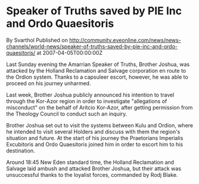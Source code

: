 # Speaker of Truths saved by PIE Inc and Ordo Quaesitoris
By Svarthol
Published on http://community.eveonline.com/news/news-channels/world-news/speaker-of-truths-saved-by-pie-inc-and-ordo-quaesitoris/ at 2007-04-05T00:00:00Z

Last Sunday evening the Amarrian Speaker of Truths, Brother Joshua, was attacked by the Holland Reclamation and Salvage corporation en route to the Ordion system. Thanks to a capsuleer escort, however, he was able to proceed on his journey unharmed.

Last week, Brother Joshua publicly announced his intention to travel through the Kor-Azor region in order to investigate "allegations of misconduct" on the behalf of Aritcio Kor-Azor, after getting permission from the Theology Council to conduct such an inquiry.

Brother Joshua set out to visit the systems between Kulu and Ordion, where he intended to visit several Holders and discuss with them the region's situation and future. At the start of his journey the Praetorians Imperialis Excubitoris and Ordo Quaesitoris joined him in order to escort him to his destination.

Around 18:45 New Eden standard time, the Holland Reclamation and Salvage laid ambush and attacked Brother Joshua, but their attack was unsuccessful thanks to the loyalist forces, commanded by Rodj Blake.

